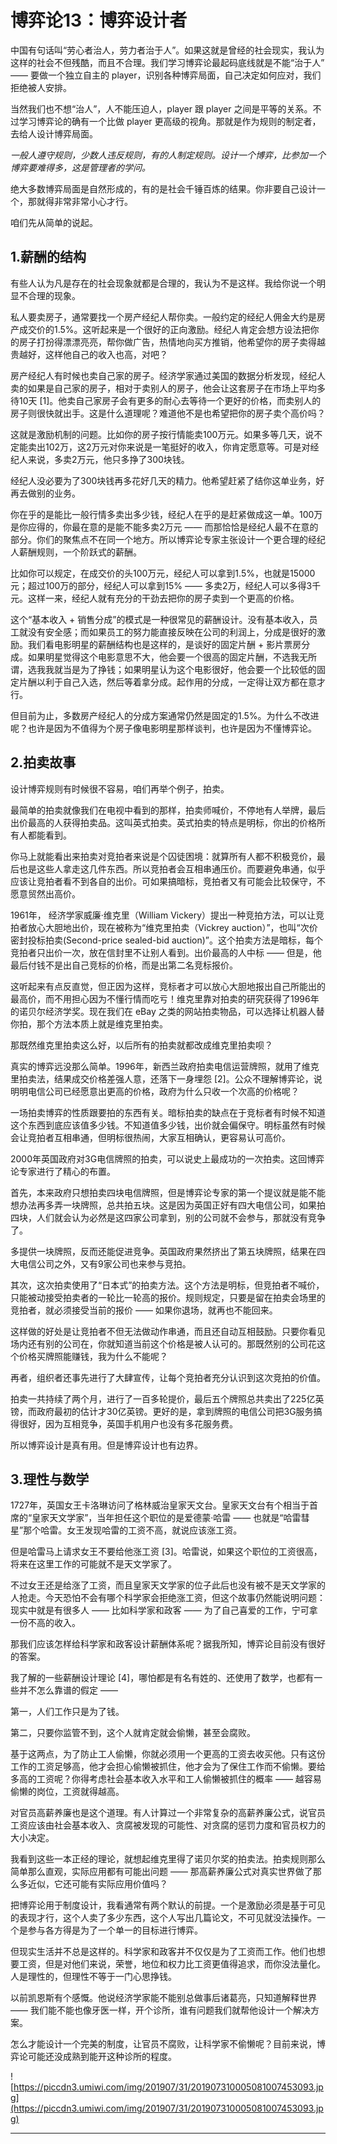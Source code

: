 # 博弈论13：博弈设计者

中国有句话叫“劳心者治人，劳力者治于人”。如果这就是曾经的社会现实，我认为这样的社会不但残酷，而且不合理。我们学习博弈论最起码底线就是不能“治于人” —— 要做一个独立自主的 player，识别各种博弈局面，自己决定如何应对，我们拒绝被人安排。

当然我们也不想“治人”，人不能压迫人，player 跟 player 之间是平等的关系。不过学习博弈论的确有一个比做 player 更高级的视角。那就是作为规则的制定者，去给人设计博弈局面。

 *一般人遵守规则，少数人违反规则，有的人制定规则。设计一个博弈，比参加一个博弈要难得多，这是管理者的学问。*

绝大多数博弈局面是自然形成的，有的是社会千锤百炼的结果。你非要自己设计一个，那就得非常非常小心才行。

咱们先从简单的说起。

## 1.薪酬的结构

有些人认为凡是存在的社会现象就都是合理的，我认为不是这样。我给你说一个明显不合理的现象。

私人要卖房子，通常要找一个房产经纪人帮你卖。一般约定的经纪人佣金大约是房产成交价的1.5%。这听起来是一个很好的正向激励。经纪人肯定会想方设法把你的房子打扮得漂漂亮亮，帮你做广告，热情地向买方推销，他希望你的房子卖得越贵越好，这样他自己的收入也高，对吧？

房产经纪人有时候也卖自己家的房子。经济学家通过美国的数据分析发现，经纪人卖的如果是自己家的房子，相对于卖别人的房子，他会让这套房子在市场上平均多待10天 [1]。他卖自己家房子会有更多的耐心去等待一个更好的价格，而卖别人的房子则很快就出手。这是什么道理呢？难道他不是也希望把你的房子卖个高价吗？

这就是激励机制的问题。比如你的房子按行情能卖100万元。如果多等几天，说不定能卖出102万，这2万元对你来说是一笔挺好的收入，你肯定愿意等。可是对经纪人来说，多卖2万元，他只多挣了300块钱。

经纪人没必要为了300块钱再多花好几天的精力。他希望赶紧了结你这单业务，好再去做别的业务。

你在乎的是能比一般行情多卖出多少钱，经纪人在乎的是赶紧做成这一单。100万是你应得的，你最在意的是能不能多卖2万元 —— 而那恰恰是经纪人最不在意的部分。你们的聚焦点不在同一个地方。所以博弈论专家主张设计一个更合理的经纪人薪酬规则，一个阶跃式的薪酬。

比如你可以规定，在成交价的头100万元，经纪人可以拿到1.5%，也就是15000元；超过100万的部分，经纪人可以拿到15% —— 多卖2万，经纪人可以多得3千元。这样一来，经纪人就有充分的干劲去把你的房子卖到一个更高的价格。

这个“基本收入 + 销售分成”的模式是一种很常见的薪酬设计。没有基本收入，员工就没有安全感；而如果员工的努力能直接反映在公司的利润上，分成是很好的激励。我们看电影明星的薪酬结构也是这样的，是谈好的固定片酬 + 影片票房分成。如果明星觉得这个电影意思不大，他会要一个很高的固定片酬，不选我无所谓，选我我就当是为了挣钱；如果明星认为这个电影很好，他会要一个比较低的固定片酬以利于自己入选，然后等着拿分成。起作用的分成，一定得让双方都在意才行。

但目前为止，多数房产经纪人的分成方案通常仍然是固定的1.5%。为什么不改进呢？也许是因为不值得为个房子像电影明星那样谈判，也许是因为不懂博弈论。

## 2.拍卖故事

设计博弈规则有时候很不容易，咱们再举个例子，拍卖。

最简单的拍卖就像我们在电视中看到的那样，拍卖师喊价，不停地有人举牌，最后出价最高的人获得拍卖品。这叫英式拍卖。英式拍卖的特点是明标，你出的价格所有人都能看到。

你马上就能看出来拍卖对竞拍者来说是个囚徒困境：就算所有人都不积极竞价，最后也是这些人拿走这几件东西。所以竞拍者会互相串通压价。而要避免串通，似乎应该让竞拍者看不到各自的出价。可如果搞暗标，竞拍者又有可能会比较保守，不愿意贸然出高价。

1961年， 经济学家威廉·维克里（William Vickery）提出一种竞拍方法，可以让竞拍者放心大胆地出价，现在被称为“维克里拍卖（Vickrey auction）”，也叫“次价密封投标拍卖(Second-price sealed-bid auction)”。这个拍卖方法是暗标，每个竞拍者只出价一次，放在信封里不让别人看到。出价最高的人中标 —— 但是，他最后付钱不是出自己竞标的价格，而是出第二名竞标报价。

这听起来有点反直觉，但正因为这样，竞标者才可以放心大胆地报出自己所能出的最高价，而不用担心因为不懂行情而吃亏！维克里靠对拍卖的研究获得了1996年的诺贝尔经济学奖。现在我们在 eBay 之类的网站拍卖物品，可以选择让机器人替你拍，那个方法本质上就是维克里拍卖。

那既然维克里拍卖这么好，以后所有的拍卖就都改成维克里拍卖呗？

真实的博弈远没那么简单。1996年，新西兰政府拍卖电信运营牌照，就用了维克里拍卖法，结果成交价格差强人意，还落下一身埋怨 [2]。公众不理解博弈论，说明明电信公司已经愿意出更高的价格，政府为什么只收一个次高的价格呢？

一场拍卖博弈的性质跟要拍的东西有关。暗标拍卖的缺点在于竞标者有时候不知道这个东西到底应该值多少钱。不知道值多少钱，出价就会偏保守。明标虽然有时候会让竞拍者互相串通，但明标很热闹，大家互相确认，更容易认可高价。

2000年英国政府对3G电信牌照的拍卖，可以说史上最成功的一次拍卖。这回博弈论专家进行了精心的布置。

首先，本来政府只想拍卖四块电信牌照，但是博弈论专家的第一个提议就是能不能想办法再多弄一块牌照，总共拍五块。这是因为英国正好有四大电信公司，如果拍四块，人们就会认为必然是这四家公司拿到，别的公司就不会参与，那就没有竞争了。

多提供一块牌照，反而还能促进竞争。英国政府果然挤出了第五块牌照，结果在四大电信公司之外，又有9家公司也来参与竞拍。

其次，这次拍卖使用了“日本式”的拍卖方法。这个方法是明标，但竞拍者不喊价，只能被动接受拍卖者的一轮比一轮高的报价。规则规定，只要是留在拍卖会场里的竞拍者，就必须接受当前的报价 —— 如果你退场，就再也不能回来。

这样做的好处是让竞拍者不但无法做动作串通，而且还自动互相鼓励。只要你看见场内还有别的公司在，你就知道当前这个价格是被人认可的。那既然别的公司花这个价格买牌照能赚钱，我为什么不能呢？

再者，组织者还事先进行了大肆宣传，让每个竞拍者充分认识到这次竞拍的价值。

拍卖一共持续了两个月，进行了一百多轮提价，最后五个牌照总共卖出了225亿英镑，而政府最初的估计才30亿英镑。更好的是，拿到牌照的电信公司把3G服务搞得很好，因为互相竞争，英国手机用户也没有多花服务费。

所以博弈设计是真有用。但是博弈设计也有边界。

## 3.理性与数学

1727年，英国女王卡洛琳访问了格林威治皇家天文台。皇家天文台有个相当于首席的“皇家天文学家”，当年担任这个职位的是爱德蒙·哈雷 —— 也就是“哈雷彗星”那个哈雷。女王发现哈雷的工资不高，就说应该涨工资。

但是哈雷马上请求女王不要给他涨工资 [3]。哈雷说，如果这个职位的工资很高，将来在这里工作的可能就不是天文学家了。

不过女王还是给涨了工资，而且皇家天文学家的位子此后也没有被不是天文学家的人抢走。今天恐怕不会有哪个科学家会拒绝涨工资，但这个故事仍然能说明问题：现实中就是有很多人 —— 比如科学家和政客 —— 为了自己喜爱的工作，宁可拿一份不高的收入。

那我们应该怎样给科学家和政客设计薪酬体系呢？据我所知，博弈论目前没有很好的答案。

我了解的一些薪酬设计理论 [4]，哪怕都是有名有姓的、还使用了数学，也都有一些并不怎么靠谱的假定 ——

第一，人们工作只是为了钱。

第二，只要你监管不到，这个人就肯定就会偷懒，甚至会腐败。

基于这两点，为了防止工人偷懒，你就必须用一个更高的工资去收买他。只有这份工作的工资足够高，他才会担心偷懒被抓住，他才会为了保住工作而不偷懒。要给多高的工资呢？你得考虑社会基本收入水平和工人偷懒被抓住的概率 —— 越容易偷懒的岗位，工资就得越高。

对官员高薪养廉也是这个道理。有人计算过一个非常复杂的高薪养廉公式，说官员工资应该由社会基本收入、贪腐被发现的可能性、对贪腐的惩罚力度和官员权力的大小决定。

我看到这些一本正经的理论，就想起维克里得了诺贝尔奖的拍卖法。拍卖规则那么简单那么直观，实际应用都有可能出问题 —— 那高薪养廉公式对真实世界做了那么多近似，它还可能有实际应用价值吗？

把博弈论用于制度设计，我看通常有两个默认的前提。一个是激励必须是基于可见的表现才行，这个人卖了多少东西，这个人写出几篇论文，不可见就没法操作。一个是参与各方得是为了一个单一的目标进行博弈。

但现实生活并不总是这样的。科学家和政客并不仅仅是为了工资而工作。他们也想要工资，但是对他们来说，荣誉，地位和权力比工资更值得追求，而你没法量化。人是理性的，但理性不等于一门心思挣钱。

以前凯恩斯有个感慨。他说经济学家能不能别总做事后诸葛亮，只知道解释世界 —— 我们能不能也像牙医一样，开个诊所，谁有问题我们就帮他设计一个解决方案。

怎么才能设计一个完美的制度，让官员不腐败，让科学家不偷懒呢？目前来说，博弈论可能还没成熟到能开这种诊所的程度。

![https://piccdn3.umiwi.com/img/201907/31/201907310005081007453093.jpg](https://piccdn3.umiwi.com/img/201907/31/201907310005081007453093.jpg)

---
